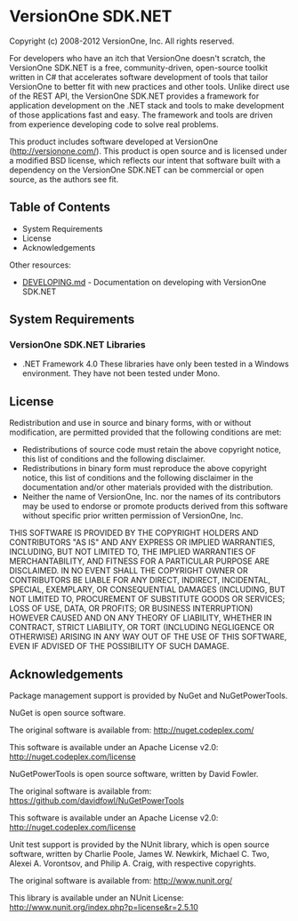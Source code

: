 # VersionOne SDK.NET #
Copyright (c) 2008-2012 VersionOne, Inc.
All rights reserved.

For developers who have an itch that VersionOne doesn't scratch, the 
VersionOne SDK.NET is a free, community-driven, open-source toolkit 
written in C# that accelerates software development of tools that 
tailor VersionOne to better fit with new practices and other tools. 
Unlike direct use of the REST API, the VersionOne SDK.NET provides a 
framework for application development on the .NET stack and tools to 
make development of those applications fast and easy. The framework 
and tools are driven from experience developing code to solve real 
problems.

This product includes software developed at VersionOne 
(http://versionone.com/). This product is open source and is licensed 
under a modified BSD license, which reflects our intent that software 
built with a dependency on the  VersionOne SDK.NET can be commercial or 
open source, as the authors see fit.

## Table of Contents ##

* System Requirements
* License
* Acknowledgements

Other resources:

* [DEVELOPING.md](DEVELOPING.md) - Documentation on developing with 
  VersionOne SDK.NET

## System Requirements ##

### VersionOne SDK.NET Libraries ###
* .NET Framework 4.0
These libraries have only been tested in a Windows environment. They 
have not been tested under Mono.

## License ##
Redistribution and use in source and binary forms, with or without 
modification, are permitted provided that the following conditions are 
met:

* Redistributions of source code must retain the above copyright 
  notice, this list of conditions and the following disclaimer.
* Redistributions in binary form must reproduce the above copyright 
  notice, this list of conditions and the following disclaimer in the 
  documentation and/or other materials provided with the distribution.
* Neither the name of VersionOne, Inc. nor the names of its 
  contributors may be used to endorse or promote products derived from 
  this software without specific prior written permission of 
  VersionOne, Inc.

THIS SOFTWARE IS PROVIDED BY THE COPYRIGHT HOLDERS AND 
CONTRIBUTORS "AS IS" AND ANY EXPRESS OR IMPLIED WARRANTIES, 
INCLUDING, BUT NOT LIMITED TO, THE IMPLIED WARRANTIES OF 
MERCHANTABILITY, AND FITNESS FOR A PARTICULAR PURPOSE ARE 
DISCLAIMED. IN NO EVENT SHALL THE COPYRIGHT OWNER OR CONTRIBUTORS
BE LIABLE FOR ANY DIRECT, INDIRECT, INCIDENTAL, SPECIAL, 
EXEMPLARY, OR CONSEQUENTIAL DAMAGES (INCLUDING, BUT NOT LIMITED 
TO, PROCUREMENT OF SUBSTITUTE GOODS OR SERVICES; LOSS OF USE, 
DATA, OR PROFITS; OR BUSINESS INTERRUPTION) HOWEVER CAUSED AND ON 
ANY THEORY OF LIABILITY, WHETHER IN CONTRACT, STRICT LIABILITY, OR 
TORT (INCLUDING NEGLIGENCE OR OTHERWISE) ARISING IN ANY WAY OUT OF 
THE USE OF THIS SOFTWARE, EVEN IF ADVISED OF THE POSSIBILITY OF 
SUCH DAMAGE.

## Acknowledgements ##
Package management support is provided by NuGet and NuGetPowerTools. 

NuGet is open source software.

The original software is available from:
   http://nuget.codeplex.com/

This software is available under an Apache License v2.0:
   http://nuget.codeplex.com/license

NuGetPowerTools is open source software, written by David Fowler.

The original software is available from:
   https://github.com/davidfowl/NuGetPowerTools

This software is available under an Apache License v2.0:
   http://nuget.codeplex.com/license

Unit test support is provided by the NUnit library, which is open 
source software, written by Charlie Poole, James W. Newkirk, Michael 
C. Two, Alexei A. Vorontsov, and Philip A. Craig, with respective 
copyrights.

The original software is available from:
   http://www.nunit.org/

This library is available under an NUnit License:
   http://www.nunit.org/index.php?p=license&r=2.5.10
